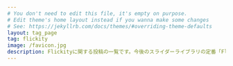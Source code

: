 ```yaml
---
# You don't need to edit this file, it's empty on purpose.
# Edit theme's home layout instead if you wanna make some changes
# See: https://jekyllrb.com/docs/themes/#overriding-theme-defaults
layout: tag_page
tag: flickity
image: /favicon.jpg
description: Flickityに関する投稿の一覧です。今後のスライダーライブラリの定番「Flickity」。
---
```

